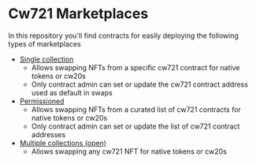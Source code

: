 # Cw721 Marketplaces

In this repository you'll find contracts for easily deploying the following types of marketplaces

- [Single collection](/contracts/cw721-marketplace-single-collection)
    - Allows swapping NFTs from a specific cw721 contract for native tokens or cw20s
    - Only contract admin can set or update the cw721 contract address used as default in swaps
- [Permissioned](/contracts/cw721-marketplace-permissioned)
    - Allows swapping NFTs from a curated list of cw721 contracts for native tokens or cw20s
    - Only contract admin can set or update the list of cw721 contract addresses
- [Multiple collections (open)](/contracts/cw721-marketplace)
    - Allows swapping any cw721 NFT for native tokens or cw20s

